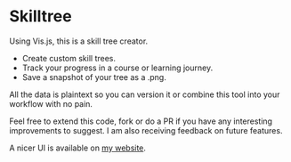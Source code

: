 # Skilltree

Using Vis.js, this is a skill tree creator.
- Create custom skill trees.
- Track your progress in a course or learning journey.
- Save a snapshot of your tree as a .png.

All the data is plaintext so you can version it or combine this tool into your workflow with no pain.

Feel free to extend this code, fork or do a PR if you have any interesting improvements to suggest. I am also receiving feedback on future features.

A nicer UI is available on [my website](https://strikingloo.github.io/skilltree).
